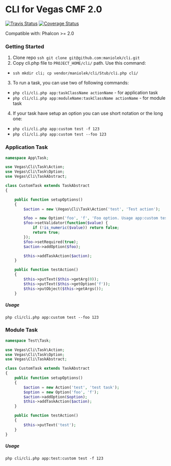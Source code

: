 CLI for Vegas CMF 2.0
===========================

[![Travis Status](https://travis-ci.org/maniolek/cli.svg)](https://travis-ci.org/maniolek/cli)
[![Coverage Status](https://coveralls.io/repos/github/maniolek/cli/badge.svg)](https://coveralls.io/github/maniolek/cli)

Compatible with: Phalcon >= 2.0

### Getting Started

1. Clone repo
 ```ssh git clone git@github.com:maniolek/cli.git```
2. Copy cli.php file to `PROJECT_HOME/cli/` path. Use this command:   
 - ```ssh mkdir cli; cp vendor/maniolek/cli/Stub/cli.php cli/```
3. To run a task, you can use two of following commands:   
 - ```php cli/cli.php app:taskClassName actionName``` - for application task    
 - ```php cli/cli.php app:moduleName:taskClassName actionName``` - for module task   
4. If your task have setup an option you can use short notation or the long one:   
 - ```php cli/cli.php app:custom test -f 123```   
 - ```php cli/cli.php app:custom test --foo 123```
   
   
### Application Task

```php
namespace App\Task;

use Vegas\Cli\Task\Action;
use Vegas\Cli\Task\Option;
use Vegas\Cli\TaskAbstract;

class CustomTask extends TaskAbstract
{

    public function setupOptions()
    {
        $action = new \Vegas\Cli\Task\Action('test', 'Test action');

        $foo = new Option('foo', 'f', 'Foo option. Usage app:custom test -f numberOfSth');
        $foo->setValidator(function($value) {
            if (!is_numeric($value)) return false;
            return true;
        });
        $foo->setRequired(true);
        $action->addOption($foo);

        $this->addTaskAction($action);
    }

    public function testAction()
    {
        $this->putText($this->getArg(0));
        $this->putText($this->getOption('f'));
        $this->putObject($this->getArgs());
    }

```

##### Usage
``` php cli/cli.php app:custom test --foo 123 ```
   
   
### Module Task

```php
namespace Test\Task;

use Vegas\Cli\Task\Action;
use Vegas\Cli\Task\Option;
use Vegas\Cli\TaskAbstract;

class CustomTask extends TaskAbstract
{
    public function setupOptions()
    {
        $action = new Action('test', 'test task');
        $option = new Option('foo', 'f');
        $action->addOption($option);
        $this->addTaskAction($action);
    }

    public function testAction()
    {
        $this->putText('test');
    }
}
```

##### Usage
``` php cli/cli.php app:test:custom test -f 123 ```
